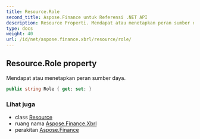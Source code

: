 ```yaml
---
title: Resource.Role
second_title: Aspose.Finance untuk Referensi .NET API
description: Resource Properti. Mendapat atau menetapkan peran sumber daya.
type: docs
weight: 40
url: /id/net/aspose.finance.xbrl/resource/role/
---
```

## Resource.Role property

Mendapat atau menetapkan peran sumber daya.

```csharp
public string Role { get; set; }
```

### Lihat juga

* class [Resource](../)
* ruang nama [Aspose.Finance.Xbrl](../../resource/)
* perakitan [Aspose.Finance](../../../)


